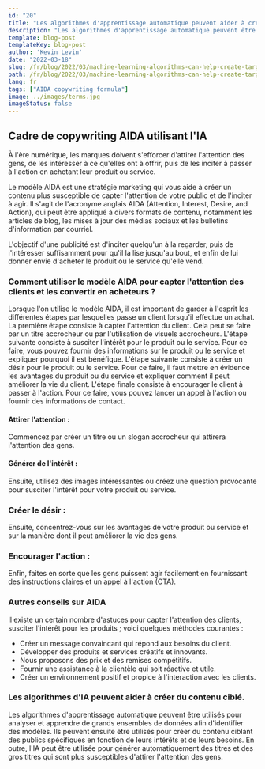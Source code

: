 ```yaml
---
id: "20"
title: "Les algorithmes d'apprentissage automatique peuvent aider à créer du contenu ciblé"
description: "Les algorithmes d'apprentissage automatique peuvent être utilisés pour analyser et apprendre de grands ensembles de données afin d'identifier des modèles. Ils peuvent ensuite être utilisés pour créer du contenu ciblant des publics spécifiques en fonction de leurs intérêts. En utilisant l'apprentissage automatique, les entreprises peuvent créer un contenu plus pertinent pour leurs clients, ce qui contribuera à augmenter les ventes."
template: blog-post
templateKey: blog-post
author: 'Kevin Levin'
date: "2022-03-18"
slug: /fr/blog/2022/03/machine-learning-algorithms-can-help-create-targeted-content
path: /fr/blog/2022/03/machine-learning-algorithms-can-help-create-targeted-content
lang: fr
tags: ["AIDA copywriting formula"]
image: ../images/terms.jpg
imageStatus: false
---
```

## Cadre de copywriting AIDA utilisant l'IA

À l'ère numérique, les marques doivent s'efforcer d'attirer l'attention des gens, de les intéresser à ce qu'elles ont à offrir, puis de les inciter à passer à l'action en achetant leur produit ou service.

Le modèle AIDA est une stratégie marketing qui vous aide à créer un contenu plus susceptible de capter l'attention de votre public et de l'inciter à agir. Il s'agit de l'acronyme anglais AIDA (Attention, Interest, Desire, and Action), qui peut être appliqué à divers formats de contenu, notamment les articles de blog, les mises à jour des médias sociaux et les bulletins d'information par courriel.

L'objectif d'une publicité est d'inciter quelqu'un à la regarder, puis de l'intéresser suffisamment pour qu'il la lise jusqu'au bout, et enfin de lui donner envie d'acheter le produit ou le service qu'elle vend.

### Comment utiliser le modèle AIDA pour capter l'attention des clients et les convertir en acheteurs ?

Lorsque l'on utilise le modèle AIDA, il est important de garder à l'esprit les différentes étapes par lesquelles passe un client lorsqu'il effectue un achat. La première étape consiste à capter l'attention du client. Cela peut se faire par un titre accrocheur ou par l'utilisation de visuels accrocheurs. L'étape suivante consiste à susciter l'intérêt pour le produit ou le service. Pour ce faire, vous pouvez fournir des informations sur le produit ou le service et expliquer pourquoi il est bénéfique. L'étape suivante consiste à créer un désir pour le produit ou le service. Pour ce faire, il faut mettre en évidence les avantages du produit ou du service et expliquer comment il peut améliorer la vie du client. L'étape finale consiste à encourager le client à passer à l'action. Pour ce faire, vous pouvez lancer un appel à l'action ou fournir des informations de contact.

#### Attirer l'attention :

Commencez par créer un titre ou un slogan accrocheur qui attirera l'attention des gens.


#### Générer de l'intérêt :

Ensuite, utilisez des images intéressantes ou créez une question provocante pour susciter l'intérêt pour votre produit ou service.

### Créer le désir :

Ensuite, concentrez-vous sur les avantages de votre produit ou service et sur la manière dont il peut améliorer la vie des gens.

### Encourager l'action :


Enfin, faites en sorte que les gens puissent agir facilement en fournissant des instructions claires et un appel à l'action (CTA).


### Autres conseils sur AIDA

Il existe un certain nombre d'astuces pour capter l'attention des clients, susciter l'intérêt pour les produits ; voici quelques méthodes courantes :

- Créer un message convaincant qui répond aux besoins du client.
- Développer des produits et services créatifs et innovants.
- Nous proposons des prix et des remises compétitifs.
- Fournir une assistance à la clientèle qui soit réactive et utile.
- Créer un environnement positif et propice à l'interaction avec les clients.

### Les algorithmes d'IA peuvent aider à créer du contenu ciblé.
Les algorithmes d'apprentissage automatique peuvent être utilisés pour analyser et apprendre de grands ensembles de données afin d'identifier des modèles. Ils peuvent ensuite être utilisés pour créer du contenu ciblant des publics spécifiques en fonction de leurs intérêts et de leurs besoins. En outre, l'IA peut être utilisée pour générer automatiquement des titres et des gros titres qui sont plus susceptibles d'attirer l'attention des gens.
